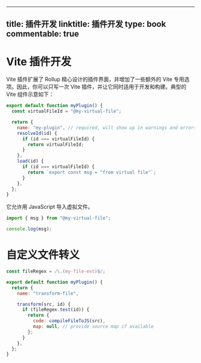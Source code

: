 
---
title: 插件开发
linktitle: 插件开发
type: book
commentable: true
---

# Vite 插件开发

Vite 插件扩展了 Rollup 精心设计的插件界面，并增加了一些额外的 Vite 专用选项。因此，你可以只写一次 Vite 插件，并让它同时适用于开发和构建。典型的 Vite 组件示意如下：

```js
export default function myPlugin() {
  const virtualFileId = "@my-virtual-file";

  return {
    name: "my-plugin", // required, will show up in warnings and errors
    resolveId(id) {
      if (id === virtualFileId) {
        return virtualFileId;
      }
    },
    load(id) {
      if (id === virtualFileId) {
        return `export const msg = "from virtual file"`;
      }
    },
  };
}
```

它允许用 JavaScript 导入虚拟文件。

```js
import { msg } from "@my-virtual-file";

console.log(msg);
```

# 自定义文件转义

```js
const fileRegex = /\.(my-file-ext)$/;

export default function myPlugin() {
  return {
    name: "transform-file",

    transform(src, id) {
      if (fileRegex.test(id)) {
        return {
          code: compileFileToJS(src),
          map: null, // provide source map if available
        };
      }
    },
  };
}
```

    